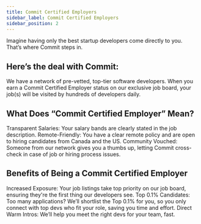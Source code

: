 ```yaml
---
title: Commit Certified Employers
sidebar_label: Commit Certified Employers 
sidebar_position: 2
---
```


Imagine having only the best startup developers come directly to you. That’s where Commit steps in.

## Here’s the deal with Commit:

We have a network of pre-vetted, top-tier software developers. When you earn a Commit Certified Employer status on our exclusive job board, your job(s) will be visited by hundreds of developers daily.

## What Does “Commit Certified Employer” Mean?

Transparent Salaries: Your salary bands are clearly stated in the job description.
Remote-Friendly: You have a clear remote policy and are open to hiring candidates from Canada and the US.
Community Vouched: Someone from our network gives you a thumbs up, letting Commit cross-check in case of job or hiring process issues.

## Benefits of Being a Commit Certified Employer

Increased Exposure: Your job listings take top priority on our job board, ensuring they're the first thing our developers see.
Top 0.1% Candidates: Too many applications? We’ll shortlist the Top 0.1% for you, so you only connect with top devs who fit your role, saving you time and effort.
Direct Warm Intros: We’ll help you meet the right devs for your team, fast. 

